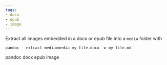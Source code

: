 ```yaml
---
tags:
- docx
- epub
- image
---
```


Extract all images embedded in a docx or epub file into a `media` folder
with

    pandoc --extract-media=media my-file.docx -o my-file.md

pandoc docx epub image
